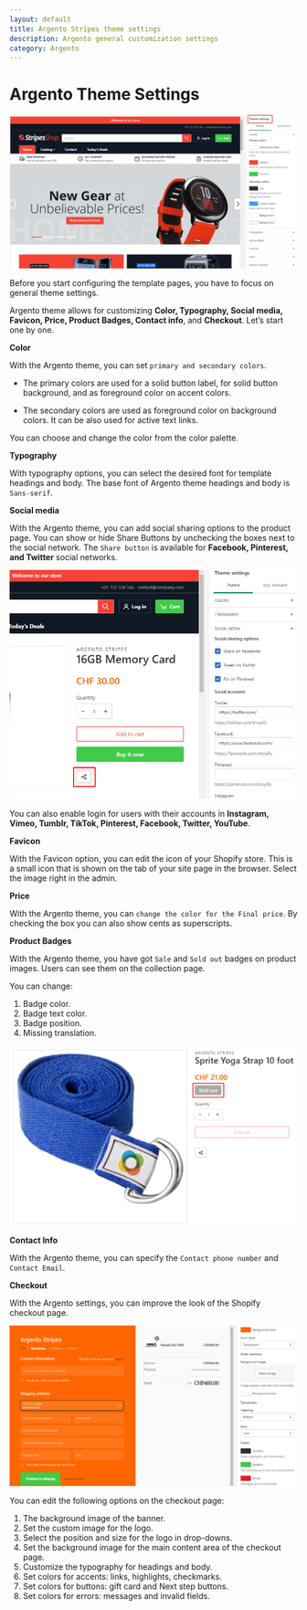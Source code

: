 ```yaml
---
layout: default
title: Argento Stripes theme settings
description: Argento general customization settings
category: Argento
---
```


# Argento Theme Settings

![shopify theme general settings](/images/shopify/theme-settings.png)

Before you start configuring the template pages, you have to focus on general theme settings. 

Argento theme allows for customizing **Color, Typography, Social media, Favicon, Price, Product Badges, Contact info**, and **Checkout**. Let’s start one by one.    

**Color**

With the Argento theme, you can set `primary and secondary colors`. 

 - The primary colors are used for a solid button label, for solid button background, and as foreground color on accent colors.

 - The secondary colors are used as foreground color on background colors. It can be also used for active text links.

You can choose and change the color from the color palette. 

**Typography**

With typography options, you can select the desired font for template headings and body. The base font of Argento theme headings and body is `Sans-serif`. 

**Social media**

With the Argento theme, you can add social sharing options to the product page. You can show or hide Share Buttons by unchecking the boxes next to the social network. The `Share button` is available for **Facebook, Pinterest, and Twitter** social networks.

![shopify theme general settings](/images/shopify/social.png)

You can also enable login for users with their accounts in **Instagram, Vimeo, Tumblr, TikTok, Pinterest, Facebook, Twitter, YouTube**.

**Favicon**

With the Favicon option, you can edit the icon of your Shopify store. This is a small icon that is shown on the tab of your site page in the browser. Select the image right in the admin.

**Price**

With the Argento theme, you can `change the color for the Final price`. By checking the box you can also show cents as superscripts.

**Product Badges**

With the Argento theme, you have got `Sale` and `Sold out` badges on product images. Users can see them on the collection page. 

You can change:

 1. Badge color.
 2. Badge text color.
 3. Badge position.
 4. Missing translation.

![shopify theme general settings](/images/shopify/badge-soldout.png)

**Contact Info**

With the Argento theme, you can specify the `Contact phone number` and `Contact Email`.

**Checkout**

With the Argento settings, you can improve the look of the Shopify checkout page.

![shopify theme general settings](/images/shopify/checkout.png)

You can edit the following options on the checkout page:

 1. The background image of the banner.
 2. Set the custom image for the logo.
 3. Select the position and size for the logo in drop-downs.
 4. Set the background image for the main content area of the checkout page.
 5. Customize the typography for headings and body.
 6. Set colors for accents: links, highlights, checkmarks.
 7. Set colors for buttons: gift card and Next step buttons.
 8. Set colors for errors: messages and invalid fields.
